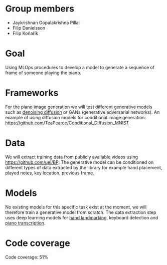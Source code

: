 # Group members
- Jaykrishnan Gopalakrishna Pillai
- Filip Danielsson
- Filip Koňařík

# Goal 
Using MLOps procedures to develop a model to generate a sequence of frame of someone playing the piano.

# Frameworks
For the piano image generation we will test different generative models such as [denoising diffusion](https://github.com/lucidrains/denoising-diffusion-pytorch) or GANs (generative adversarial networks).
An example of using diffusion models for conditional image generation: https://github.com/TeaPearce/Conditional_Diffusion_MNIST


# Data
We will extract training data from publicly available videos using https://github.com/uel/BP. The generative model can be conditioned on different types of data extracted by the library for example hand placement, played notes, key location, previous frame. 

# Models
No existing models for this specific task exist at the moment, we will therefore train a generative model from scratch. The data extraction step uses deep learning models for [hand landmarking](https://developers.google.com/mediapipe/solutions/vision/hand_landmarker), keyboard detection and [piano transcription](https://github.com/bytedance/piano_transcription).

# Code coverage
Code coverage: 51%